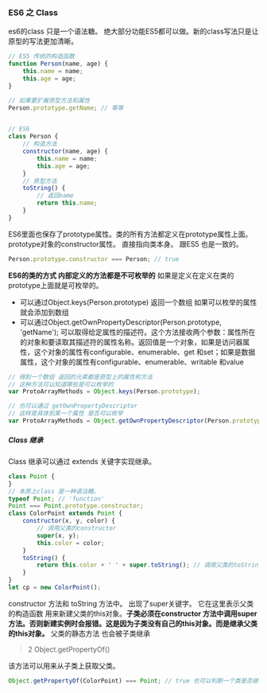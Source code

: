 ### ES6 之 Class

es6的class 只是一个语法糖。 绝大部分功能ES5都可以做。新的class写法只是让原型的写法更加清晰。

```javascript
// ES5 传统的构造函数
function Person(name, age) {
    this.name = name;
    this.age = age;
}

// 如果要扩展原型方法和属性
Person.prototype.getName; // 等等


// ES6
class Person {
    // 构造方法
    constructor(name, age) {
        this.name = name;
        this.age = age;
    }
    // 原型方法
    toString() {
        // 返回name
        return this.name;
    }
}
```

ES6里面也保存了prototype属性。类的所有方法都定义在prototype属性上面。prototype对象的constructor属性。 直接指向类本身。 跟ES5 也是一致的。

```javascript
Person.prototype.constructor === Person; // true
```

**ES6的类的方式 内部定义的方法都是不可枚举的** 如果是定义在定义在类的prototype上面就是可枚举的。

* 可以通过Object.keys(Person.prototype) 返回一个数组 如果可以枚举的属性 就会添加到数组
* 可以通过Object.getOwnPropertyDescriptor(Person.prototype, 'getName'); 可以取得给定属性的描述符。这个方法接收两个参数：属性所在的对象和要读取其描述符的属性名称。返回值是一个对象，如果是访问器属性，这个对象的属性有configurable、enumerable、get 和set；如果是数据属性，这个对象的属性有configurable、enumerable、writable 和value 

```javascript
// 得到一个数组 返回的元素都是原型上的属性和方法 
// 这种方法可以知道哪些是可以枚举的
var ProtoArrayMethods = Object.keys(Person.prototype);

// 也可以通过 getOwnPropertyDescriptor
// 这样是具体到某一个属性 是否可以枚举
var ProtoArrayMethods = Object.getOwnPropertyDescriptor(Person.prototype, 'attribute');
```





##### Class 继承

Class 继承可以通过 extends 关键字实现继承。 

```javascript
class Point {
}
// 本质上class 是一种语法糖。
typeof Point; // 'function'
Point === Point.prototype.constructor;
class ColorPoint extends Point {
	constructor(x, y, color) {
		// 调用父类的constructor
		super(x, y);
		this.color = color;
	}
    toString() {
        return this.color + ' ' + super.toString(); // 调用父类的toString 
    }
}
let cp = new ColorPoint();
```

constructor 方法和 toString 方法中。 出现了super关键字。 它在这里表示父类的构造函数 用来新建父类的this对象。**子类必须在constructor 方法中调用super方法。否则新建实例时会报错。这是因为子类没有自己的this对象。而是继承父类的this对象。** 父类的静态方法 也会被子类继承



> 2 Object.getPropertyOf()

该方法可以用来从子类上获取父类。

```javascript
Object.getPropertyOf(ColorPoint) === Point; // true 也可以判断一个类是否继承另一个类
```





















